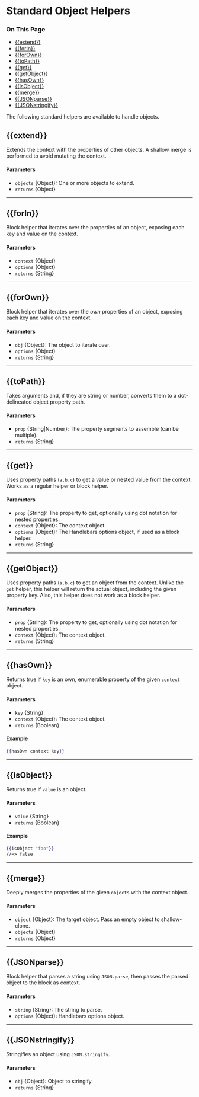 <h1>Standard Object Helpers</h1>

<div class="otp" id="no-index">
	<h3> On This Page </h3>
	<ul>
    <li><a href="#handlebars_extend">{{extend}}</a></li>
    <li><a href="#handlebars_forin">{{forIn}}</a></li>
    <li><a href="#handlebars_forown">{{forOwn}}</a></li>
    <li><a href="#handlebars_topath">{{toPath}}</a></li>
    <li><a href="#handlebars_get">{{get}}</a></li>
    <li><a href="#handlebars_getobject">{{getObject}}</a></li>
    <li><a href="#handlebars_hasown">{{hasOwn}}</a></li>
    <li><a href="#handlebars_isobject">{{isObject}}</a></li>
    <li><a href="#handlebars_merge">{{merge}}</a></li>
    <li><a href="#handlebars_jsonparse">{{JSONparse}}</a></li>
    <li><a href="#handlebars_jsonstringify">{{JSONstringify}}</a></li>
	</ul>
</div>

<a href='#handlebars_extend' aria-hidden='true' class='block-anchor'  id='handlebars_extend'><i aria-hidden='true' class='linkify icon'></i></a>

The following standard helpers are available to handle objects.

## {{extend}}

Extends the context with the properties of other objects. A shallow merge is performed to avoid mutating the context.

#### Parameters

* `objects` {Object}: One or more objects to extend.
* `returns` {Object}

---

<a href='#handlebars_forin' aria-hidden='true' class='block-anchor'  id='handlebars_forin'><i aria-hidden='true' class='linkify icon'></i></a>

## {{forIn}}

Block helper that iterates over the properties of an object, exposing each key and value on the context.

#### Parameters

* `context` {Object}
* `options` {Object}
* `returns` {String}

---

<a href='#handlebars_forown' aria-hidden='true' class='block-anchor'  id='handlebars_forown'><i aria-hidden='true' class='linkify icon'></i></a>

## {{forOwn}}

Block helper that iterates over the *own* properties of an object, exposing each key and value on the context.

#### Parameters

* `obj` {Object}: The object to iterate over.
* `options` {Object}
* `returns` {String}

---

<a href='#handlebars_topath' aria-hidden='true' class='block-anchor'  id='handlebars_topath'><i aria-hidden='true' class='linkify icon'></i></a>

## {{toPath}}

Takes arguments and, if they are string or number, converts them to a dot-delineated object property path.

#### Parameters

* `prop` {String|Number}: The property segments to assemble (can be multiple).
* `returns` {String}

---

<a href='#handlebars_get' aria-hidden='true' class='block-anchor'  id='handlebars_get'><i aria-hidden='true' class='linkify icon'></i></a>

## {{get}}

Uses property paths (`a.b.c`) to get a value or nested value from the context. Works as a regular helper or block helper.

#### Parameters

* `prop` {String}: The property to get, optionally using dot notation for nested properties.
* `context` {Object}: The context object.
* `options` {Object}: The Handlebars options object, if used as a block helper.
* `returns` {String}

---

<a href='#handlebars_getobject' aria-hidden='true' class='block-anchor'  id='handlebars_getobject'><i aria-hidden='true' class='linkify icon'></i></a>

## {{getObject}}

Uses property paths (`a.b.c`) to get an object from the context. Unlike the `get` helper, this helper will return the actual object, including the given property key. Also, this helper does not work as a block helper.

#### Parameters

* `prop` {String}: The property to get, optionally using dot notation for nested properties.
* `context` {Object}: The context object.
* `returns` {String}

---

<a href='#handlebars_hasown' aria-hidden='true' class='block-anchor'  id='handlebars_hasown'><i aria-hidden='true' class='linkify icon'></i></a>

## {{hasOwn}}

Returns true if `key` is an own, enumerable property of the given `context` object.

#### Parameters

* `key` {String}
* `context` {Object}: The context object.
* `returns` {Boolean}

#### Example

```handlebars
{{hasOwn context key}}
```

---

<a href='#handlebars_isobject' aria-hidden='true' class='block-anchor'  id='handlebars_isobject'><i aria-hidden='true' class='linkify icon'></i></a>

## {{isObject}}

Returns true if `value` is an object.

#### Parameters

* `value` {String}
* `returns` {Boolean}

#### Example

```handlebars
{{isObject "foo"}}
//=> false
```

---

<a href='#handlebars_merge' aria-hidden='true' class='block-anchor'  id='handlebars_merge'><i aria-hidden='true' class='linkify icon'></i></a>

## {{merge}}

Deeply merges the properties of the given `objects` with the context object.

#### Parameters

* `object` {Object}: The target object. Pass an empty object to shallow-clone.
* `objects` {Object}
* `returns` {Object}

---

<a href='#handlebars_jsonparse' aria-hidden='true' class='block-anchor'  id='handlebars_jsonparse'><i aria-hidden='true' class='linkify icon'></i></a>

## {{JSONparse}}

Block helper that parses a string using `JSON.parse`, then passes the parsed object to the block as context.

#### Parameters

* `string` {String}: The string to parse.
* `options` {Object}: Handlebars options object.

---

<a href='#handlebars_jsonstringify' aria-hidden='true' class='block-anchor'  id='handlebars_jsonstringify'><i aria-hidden='true' class='linkify icon'></i></a>

## {{JSONstringify}}

Stringifies an object using `JSON.stringify`.

#### Parameters

* `obj` {Object}: Object to stringify.
* `returns` {String}


